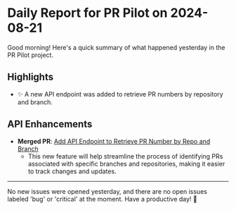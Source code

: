 # Daily Report for PR Pilot on 2024-08-21

Good morning! Here's a quick summary of what happened yesterday in the PR Pilot project.

## Highlights
- ✨ A new API endpoint was added to retrieve PR numbers by repository and branch.

## API Enhancements
- **Merged PR**: [Add API Endpoint to Retrieve PR Number by Repo and Branch](https://github.com/PR-Pilot-AI/pr-pilot/pull/214)
  - This new feature will help streamline the process of identifying PRs associated with specific branches and repositories, making it easier to track changes and updates.

---

No new issues were opened yesterday, and there are no open issues labeled 'bug' or 'critical' at the moment. Have a productive day! 🚀
